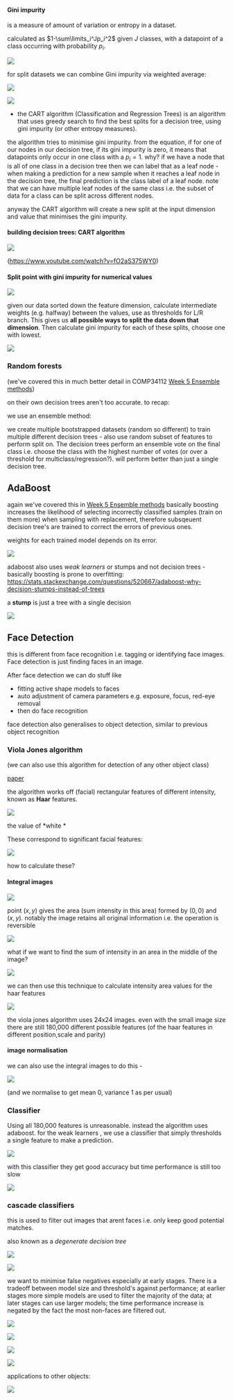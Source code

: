 
#### Gini impurity

is a measure of amount of variation or entropy in a dataset.

calculated as $1-\sum\limits_i^Jp_i^2$ given $J$ classes, with a datapoint of a class occurring with probability $p_i$.

![](misc/Pasted%20image%2020240503010958.png)

for split datasets we can combine Gini impurity via weighted average:

![](misc/Pasted%20image%2020240503011042.png)

![](misc/Pasted%20image%2020240503011102.png)


- the CART algorithm (Classification and Regression Trees) is an algorithm that uses greedy search to find the best splits for a decision tree, using gini impurity (or other entropy measures).

the algorithm tries to minimise gini impurity. from the equation, if for one of our nodes in our decision tree, if its gini impurity is zero, it means that datapoints only occur in one class with a $p_i=1$. why? if we have a node that is all of one class in a decision tree then we can label that as a leaf node - when making a prediction for a new sample when it reaches a leaf node in the decision tree, the final prediction is the class label of a leaf node. note that we can have multiple leaf nodes of the same class i.e. the subset of data for a class can be split across different nodes.


anyway the CART algorithm will create a new split at the input dimension and value that minimises the gini impurity.


#### building decision trees: CART algorithm

![](misc/Pasted%20image%2020240503013802.png)

(https://www.youtube.com/watch?v=fO2aS375WY0)

#### Split point with gini impurity for numerical values

![](misc/Pasted%20image%2020240503015919.png)

given our data sorted down the feature dimension, calculate intermediate weights (e.g. halfway) between the values, use as thresholds for L/R branch. This gives us **all possible ways to split the data down that dimension**.
Then calculate gini impurity for each of these splits, choose one with lowest.

![](misc/Pasted%20image%2020240503020122.png)

### Random forests

(we've covered this in much better detail in COMP34112 [Week 5 Ensemble methods](../COMP34112%20Mathematical%20topics%20in%20machine%20learning/Week%205%20Ensemble%20methods.md))

on their own decision trees aren't too accurate. to recap:

we use an ensemble method:

we create multiple bootstrapped datasets (random so different) to train multiple different decision trees - also use random subset of features to perform split on. The decision trees perform an ensemble vote on the final class i.e. choose the class with the highest number of votes (or over a threshold for multiclass/regression?). will perform better than just a single decision tree.


## AdaBoost

again we've covered this in [Week 5 Ensemble methods](../COMP34112%20Mathematical%20topics%20in%20machine%20learning/Week%205%20Ensemble%20methods.md)
basically boosting increases the likelihood of selecting incorrectly classified samples (train on them more) when sampling with replacement, therefore subsqeuent decision tree's are trained to correct the errors of previous ones.

weights for each trained model depends on its error.

![](misc/Pasted%20image%2020240503021621.png)


adaboost also uses *weak learners* or stumps and not decision trees - basically boosting is prone to overfitting:
https://stats.stackexchange.com/questions/520667/adaboost-why-decision-stumps-instead-of-trees

a **stump** is just a tree with a single decision

![](misc/Pasted%20image%2020240503021751.png)


## Face Detection

this is different from face recognition i.e. tagging or identifying face images. Face detection is just finding faces in an image.

After face detection we can do stuff like

- fitting active shape models to faces
- auto adjustment of camera parameters e.g. exposure, focus, red-eye removal
- then do face recognition

face detection also generalises to object detection, similar to previous object recognition

### Viola Jones algorithm

(we can also use this algorithm for detection of any other object class)

[paper](https://www.cs.cmu.edu/~efros/courses/LBMV07/Papers/viola-cvpr-01.pdf)

the algorithm works off (facial) rectangular features of different intensity, known as **Haar** features.

![](misc/Pasted%20image%2020240503172942.png)

the value of *white *

These correspond to significant facial features:

![](misc/Pasted%20image%2020240503173033.png)

how to calculate these?

#### Integral images

![](misc/Pasted%20image%2020240503173531.png)

point $(x,y)$ gives the area (sum intensity in this area) formed by $(0,0)$ and $(x,y)$. notably the image retains all original information i.e. the operation is reversible

![](misc/Pasted%20image%2020240503173639.png)

what if we want to find the sum of intensity in an area in the middle of the image?

![](misc/Pasted%20image%2020240503173732.png)

we can then use this technique to calculate intensity area values for the haar features

![](misc/Pasted%20image%2020240503174730.png)

the viola jones algorithm uses 24x24 images. even with the small image size there are still 180,000 different possible features (of the haar features in different position,scale and parity)

#### image normalisation

we can also use the integral images to do this - 

![](misc/Pasted%20image%2020240503174904.png)

(and we normalise to get mean 0, variance 1 as per usual)

### Classifier

Using all 180,000 features is unreasonable. instead the algorithm uses adaboost. for the weak learners , we use a classifier that simply thresholds a single feature to make a prediction.

![](misc/Pasted%20image%2020240503175043.png)

with this classifier they get good accuracy but time performance is still too slow

![](misc/Pasted%20image%2020240503175255.png)

### cascade classifiers

this is used to filter out images that arent faces i.e. only keep good potential matches.

also known as a *degenerate decision tree*

![](misc/Pasted%20image%2020240503175453.png)

![](misc/Pasted%20image%2020240503180800.png)

we want to minimise false negatives especially at early stages. There is a tradeoff between model size and threshold's against performance; at earlier stages more simple models are used to filter the majority of the data; at later stages can use larger models; the time performance increase is negated by the fact the most non-faces are filtered out.

![](misc/Pasted%20image%2020240503181109.png)


![](misc/Pasted%20image%2020240503181037.png)

![](misc/Pasted%20image%2020240503181043.png)

![](misc/Pasted%20image%2020240503181131.png)

applications to other objects:

![](misc/Pasted%20image%2020240503181145.png)